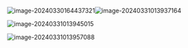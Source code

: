 ![image-20240330164437321](D:\HierarchicalCode\log_files\Typora_images\image-20240330164437321.png)![image-20240331013937164](D:\HierarchicalCode\log_files\Typora_images\image-20240331013937164.png)

![image-20240331013945015](D:\HierarchicalCode\log_files\Typora_images\image-20240331013945015.png)

![image-20240331013957088](D:\HierarchicalCode\log_files\Typora_images\image-20240331013957088.png)